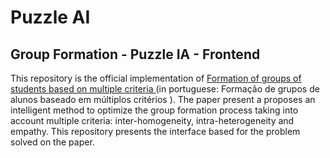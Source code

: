 # Puzzle AI
## Group Formation - Puzzle IA - Frontend

This repository is the official implementation of [Formation of groups of students based on multiple criteria
](https://www.br-ie.org/pub/index.php/sbie/article/view/7692) (in portuguese: Formação de grupos de alunos baseado em múltiplos critérios
). The paper present a proposes an intelligent method to optimize the group formation process taking into account multiple criteria: inter-homogeneity, intra-heterogeneity and empathy. This repository presents the interface based for the problem solved on the paper.

